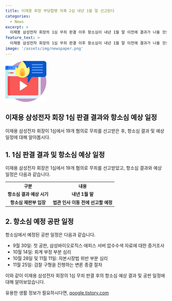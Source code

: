 ```yaml
---
title: 이재용 회장 부당합병 의혹 2심 내년 1월 말 선고된다
categories:
  - News
excerpt: >
  이재용 삼성전자 회장의 1심 무죄 판결 이후 항소심이 내년 1월 말 이전에 결과가 나올 것으로 예상되고, 재판부는 9월 30일 첫 공판을 계획하고 있다. 이 공판에서는 삼성바이오로직스와 에피스 서버 압수수색 자료 등의 증거조사를 진행할 예정이며, 10월과 11월에는 회계 부정과 자본시장법 위반 부분에 대한 심리가 예정되어 있다. 이재용 회장은 지난 2월 1심에서 19개 혐의 중 무죄를 선고받았으며, 2015년 제일모직과 삼성물산 합병과정에서의 부정행위 등으로 기소되었다.
feature_text: >
  이재용 삼성전자 회장의 1심 무죄 판결 이후 항소심이 내년 1월 말 이전에 결과가 나올 것으로 예상되고, 재판부는 9월 30일 첫 공판을 계획하고 있다. 이 공판에서는 삼성바이오로직스와 에피스 서버 압수수색 자료 등의 증거조사를 진행할 예정이며, 10월과 11월에는 회계 부정과 자본시장법 위반 부분에 대한 심리가 예정되어 있다. 이재용 회장은 지난 2월 1심에서 19개 혐의 중 무죄를 선고받았으며, 2015년 제일모직과 삼성물산 합병과정에서의 부정행위 등으로 기소되었다.
image: '/assets/img/newspaper.png'
---
```


<p><img src="/assets/img/news.png" alt="rentncar 속보" /></p>

<h2 data-ke-size="size26">이재용 삼성전자 회장 1심 판결 결과와 항소심 예상 일정</h2>

<p data-ke-size="size16">이재용 삼성전자 회장이 1심에서 19개 혐의로 무죄를 선고받은 후, 항소심 결과 및 예상 일정에 대해 알아봅시다.</p>

<h2><b>1. 1심 판결 결과 및 항소심 예상 일정</b></h2>

<p data-ke-size="size16">이재용 삼성전자 회장은 1심에서 19개 혐의로 무죄를 선고받았고, 항소심 결과와 예상 일정은 다음과 같습니다.</p>

<table>
  <tr>
    <td style="text-align: center; height: 17px;"><b>구분</b></td>
    <td style="text-align: center; height: 17px;"><b>내용</b></td>
  </tr>
  <tr>
    <td style="text-align: center; height: 17px;"><b>항소심 결과 예상 시기</b></td>
    <td style="text-align: center; height: 17px;"><b>내년 1월 말</b></td>
  </tr>
  <tr>
    <td style="text-align: center; height: 17px;"><b>항소심 재판부 입장</b></td>
    <td style="text-align: center; height: 17px;"><b>법관 인사 이동 전에 선고할 예정</b></td>
  </tr>
</table>

<h2><b>2. 항소심 예정 공판 일정</b></h2>

<p data-ke-size="size16">항소심에서 예정된 공판 일정은 다음과 같습니다.</p>

<ul>
    <li>9월 30일: 첫 공판, 삼성바이오로직스·에피스 서버 압수수색 자료에 대한 증거조사</li>
    <li>10월 14일: 회계 부정 부분 심리 </li>
    <li>10월 28일 및 11월 11일: 자본시장법 위반 부분 심리 </li>
    <li>11월 25일: 검찰 구형을 진행하는 변론 종결 절차</li>
</ul>

<p>이와 같이 이재용 삼성전자 회장의 1심 무죄 판결 후의 항소심 예상 결과 및 공판 일정에 대해 알아보았습니다.</p>
유용한 생활 정보가 필요하시다면, <a href="https://qoogle.tistory.com" rel="dofollow">qoogle.tistory.com</a>



